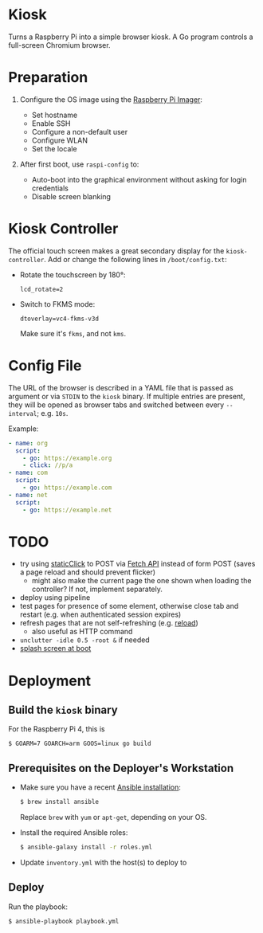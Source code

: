 # Kiosk

Turns a Raspberry Pi into a simple browser kiosk. A Go program controls a full-screen Chromium browser.

# Preparation

1. Configure the OS image using the [Raspberry Pi Imager](https://www.raspberrypi.com/software/):

   - Set hostname
   - Enable SSH
   - Configure a non-default user
   - Configure WLAN
   - Set the locale

1. After first boot, use `raspi-config` to:

   - Auto-boot into the graphical environment without asking for login credentials
   - Disable screen blanking

# Kiosk Controller

The official touch screen makes a great secondary display for the `kiosk-controller`. Add or change the following lines in `/boot/config.txt`:

* Rotate the touchscreen by 180°:

  ```
  lcd_rotate=2
  ```

* Switch to FKMS mode:

  ```
  dtoverlay=vc4-fkms-v3d
  ```

  Make sure it's `fkms`, and not `kms`.

# Config File

The URL of the browser is described in a YAML file that is passed as argument or via `STDIN` to the `kiosk` binary. If multiple entries are present, they will be opened as browser tabs and switched between every `--interval`; e.g. `10s`.

Example:

```yaml
- name: org
  script:
    - go: https://example.org
    - click: //p/a
- name: com
  script:
    - go: https://example.com
- name: net
  script:
    - go: https://example.net
```

# TODO

- try using [staticClick](https://flickity.metafizzy.co/events.html#staticclick) to POST via [Fetch API](https://attacomsian.com/blog/xhr-post-request) instead of form POST (saves a page reload and should prevent flicker)
  - might also make the current page the one shown when loading the controller? If not, implement separately.
- deploy using pipeline
- test pages for presence of some element, otherwise close tab and restart (e.g. when authenticated session expires)
- refresh pages that are not self-refreshing (e.g. [reload](https://github.com/chromedp/chromedp/blob/a3b306adf4a8348197a7927cacf3e77077121dd5/nav.go#L89))
  - also useful as HTTP command
- `unclutter -idle 0.5 -root &` if needed
- [splash screen at boot](https://github.com/guysoft/FullPageOS/blob/master/src/modules/fullpageos/filesystem/root_init/etc/systemd/system/splashscreen.service)

# Deployment

## Build the `kiosk` binary

For the Raspberry Pi 4, this is

```command
$ GOARM=7 GOARCH=arm GOOS=linux go build
```

## Prerequisites on the Deployer's Workstation

* Make sure you have a recent [Ansible installation](http://docs.ansible.com/ansible/intro_installation.html):

  ```bash
  $ brew install ansible
  ```

  Replace `brew` with `yum` or `apt-get`, depending on your OS.

* Install the required Ansible roles:

  ```bash
  $ ansible-galaxy install -r roles.yml
  ```

* Update `inventory.yml` with the host(s) to deploy to

## Deploy

Run the playbook:

```bash
$ ansible-playbook playbook.yml
```
